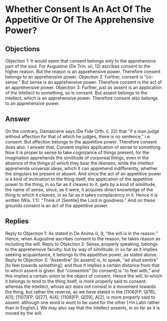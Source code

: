 # Whether Consent Is An Act Of The Appetitive Or Of The Apprehensive Power?
## Objections
Objection 1: It would seem that consent belongs only to the apprehensive part of the soul. For Augustine (De Trin. xii, 12) ascribes consent to the higher reason. But the reason is an apprehensive power. Therefore consent belongs to an apprehensive power.
Objection 2: Further, consent is "co-sense." But sense is an apprehensive power. Therefore consent is the act of an apprehensive power.
Objection 3: Further, just as assent is an application of the intellect to something, so is consent. But assent belongs to the intellect, which is an apprehensive power. Therefore consent also belongs to an apprehensive power.
## Answer
On the contrary, Damascene says (De Fide Orth. ii, 22) that "if a man judge without affection for that of which he judges, there is no sentence," i.e. consent. But affection belongs to the appetitive power. Therefore consent does also.
I answer that, Consent implies application of sense to something. Now it is proper to sense to take cognizance of things present; for the imagination apprehends the similitude of corporeal things, even in the absence of the things of which they bear the likeness; while the intellect apprehends universal ideas, which it can apprehend indifferently, whether the singulars be present or absent. And since the act of an appetitive power is a kind of inclination to the thing itself, the application of the appetitive power to the thing, in so far as it cleaves to it, gets by a kind of similitude, the name of sense, since, as it were, it acquires direct knowledge of the thing to which it cleaves, in so far as it takes complacency in it. Hence it is written (Wis. 1:1): "Think of [Sentite] the Lord in goodness." And on these grounds consent is an act of the appetitive power.
## Replies
Reply to Objection 1: As stated in De Anima iii, 9, "the will is in the reason." Hence, when Augustine ascribes consent to the reason, he takes reason as including the will.
Reply to Objection 2: Sense, properly speaking, belongs to the apprehensive faculty; but by way of similitude, in so far as it implies seeking acquaintance, it belongs to the appetitive power, as stated above.
Reply to Objection 3: "Assentire" [to assent] is, to speak, "ad aliud sentire" [to feel towards something]; and thus it implies a certain distance from that to which assent is given. But "consentire" [to consent] is "to feel with," and this implies a certain union to the object of consent. Hence the will, to which it belongs to tend to the thing itself, is more properly said to consent: whereas the intellect, whose act does not consist in a movement towards the thing, but rather the reverse, as we have stated in the [1106]FP, Q[16], A[1]; [1107]FP, Q[27], A[4]; [1108]FP, Q[59], A[2], is more properly said to assent: although one word is wont to be used for the other [*In Latin rather than in English.]. We may also say that the intellect assents, in so far as it is moved by the will.